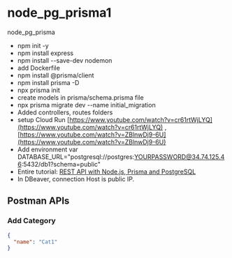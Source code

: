 # node_pg_prisma1

node_pg_prisma

- npm init -y
- npm install express
- npm install --save-dev nodemon
- add Dockerfile
- npm install @prisma/client
- npm install prisma -D
- npx prisma init
- create models in prisma/schema.prisma file
- npx prisma migrate dev --name initial_migration
- Added controllers, routes folders
- setup Cloud Run [https://www.youtube.com/watch?v=cr61rtWjLYQ](https://www.youtube.com/watch?v=cr61rtWjLYQ) , [https://www.youtube.com/watch?v=ZBlnwDj9-6U](https://www.youtube.com/watch?v=ZBlnwDj9-6U)
- Add environment var DATABASE_URL="postgresql://postgres:YOURPASSWORD@34.74.125.46:5432/db1?schema=public"
- Entire tutorial: [REST API with Node.js, Prisma and PostgreSQL](https://www.youtube.com/watch?v=ExS2OHzsvKA)
- In DBeaver, connection Host is public IP.

## Postman APIs

### Add Category

```json Add new Category
{
  "name": "Cat1"
}
```

